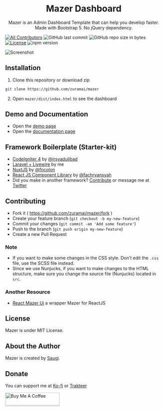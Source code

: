 <h1 align="center">Mazer Dashboard</h1>
<p align="center">Mazer is an Admin Dashboard Template that can help you develop faster. Made with Bootstrap 5. No jQuery dependency.</p>
<p align="center">

[![All Contributors](https://img.shields.io/badge/all_contributors-1-green.svg?style=flat-square)](#contributors-)
![GitHub last commit](https://img.shields.io/github/last-commit/zuramai/mazer.svg)
![GitHub repo size in bytes](https://img.shields.io/github/repo-size/badges/shields.svg)
[![License](https://img.shields.io/github/license/zuramai/mazer.svg)](LICENSE)
![npm version](https://badge.fury.io/js/yarn.svg)

</p>

![Screenshot](https://raw.githubusercontent.com/zuramai/mazer/main/screenshot.png)

## Installation

1. Clone this repository or download zip

```bash
git clone https://github.com/zuramai/mazer
```

2. Open `mazer/dist/index.html` to see the dashboard

## Demo and Documentation

- Open the [demo page](http://zuramai.github.io/mazer/demo)
- Open the [documentation page](http://zuramai.github.io/mazer/docs)

## Framework Boilerplate (Starter-kit)

- [CodeIgniter 4](https://github.com/irsyadulibad/mazer-codeigniter) by [@irsyadulibad](https://github.com/irsyadulibad)
- [Laravel + Livewire](https://github.com/zuramai/laravel-mazer) by me
- [NuxtJS](https://github.com/fauzan121002/mazer-nuxt) by [@fncolon](https://github.com/fncolon)
- [React JS Component Library](https://github.com/fachryansyah/react-mazer-ui) by [@fachryansyah](https://github.com/fachryansyah/)
- Did you make in another framework? [Contribute](https://github.com/zuramai/mazer/blob/main/CONTRIBUTING.md) or message me at [Twitter](https://twitter.com/asawgi)

## Contributing

- Fork it ( https://github.com/zuramai/mazer/fork )
- Create your feature branch (`git checkout -b my-new-feature`)
- Commit your changes (`git commit -am 'Add some feature'`)
- Push to the branch (`git push origin my-new-feature`)
- Create a new Pull Request

### Note

- If you want to make some changes in the CSS style. Don't edit the `.css` file, use the SCSS file instead.
- Since we use Nunjucks, if you want to make changes to the HTML structure, make sure you change the source file (Nunjucks) located in `src`.

### Another Resource

- [React Mazer Ui](https://github.com/fachryansyah/react-mazer-ui) a wrapper Mazer for ReactJS

## License

Mazer is under MIT License.

## About the Author

Mazer is created by <a href="https://ahmadsaugi.com">Saugi</a>.

## Donate

You can support me at [Ko-fi](https://ko-fi.com/saugi) or [Trakteer](https://trakteer.id/saugi)

<a href="https://buymeacoffee.com/saugi" target="_blank"><img src="https://www.buymeacoffee.com/assets/img/custom_images/orange_img.png" alt="Buy Me A Coffee" style="height: 41px !important;width: 174px !important;box-shadow: 0px 3px 2px 0px rgba(190, 190, 190, 0.5) !important;-webkit-box-shadow: 0px 3px 2px 0px rgba(190, 190, 190, 0.5) !important;" ></a>
